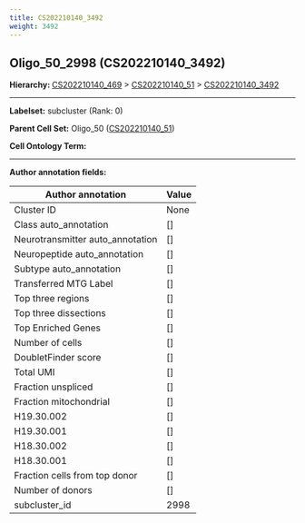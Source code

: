 ```yaml
---
title: CS202210140_3492
weight: 3492
---
```

## Oligo_50_2998 (CS202210140_3492)
<b>Hierarchy: </b>
[CS202210140_469](../CS202210140_469) >
[CS202210140_51](../CS202210140_51) >
[CS202210140_3492](../CS202210140_3492)

---


**Labelset:** subcluster (Rank: 0)

**Parent Cell Set:** Oligo_50 ([CS202210140_51](../CS202210140_51))



**Cell Ontology Term:** 

[MARKER GENES.]: #


---

[TRANSFERRED ANNOTATIONS.]: #


[AUTHOR ANNOTATION FIELDS.]: #


**Author annotation fields:**

| Author annotation | Value |
|-------------------|-------|
|Cluster ID|None|
|Class auto_annotation|[]|
|Neurotransmitter auto_annotation|[]|
|Neuropeptide auto_annotation|[]|
|Subtype auto_annotation|[]|
|Transferred MTG Label|[]|
|Top three regions|[]|
|Top three dissections|[]|
|Top Enriched Genes|[]|
|Number of cells|[]|
|DoubletFinder score|[]|
|Total UMI|[]|
|Fraction unspliced|[]|
|Fraction mitochondrial|[]|
|H19.30.002|[]|
|H19.30.001|[]|
|H18.30.002|[]|
|H18.30.001|[]|
|Fraction cells from top donor|[]|
|Number of donors|[]|
|subcluster_id|2998|
